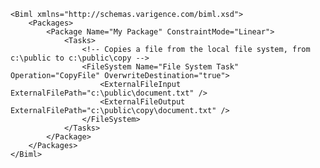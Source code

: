 	<Biml xmlns="http://schemas.varigence.com/biml.xsd">	    <Packages>	        <Package Name="My Package" ConstraintMode="Linear">	            <Tasks>							<!-- Copies a file from the local file system, from c:\public to c:\public\copy -->					<FileSystem Name="File System Task" Operation="CopyFile" OverwriteDestination="true">						<ExternalFileInput ExternalFilePath="c:\public\document.txt" />						<ExternalFileOutput ExternalFilePath="c:\public\copy\document.txt" />					</FileSystem>	            </Tasks>	        </Package>	    </Packages>	</Biml>
